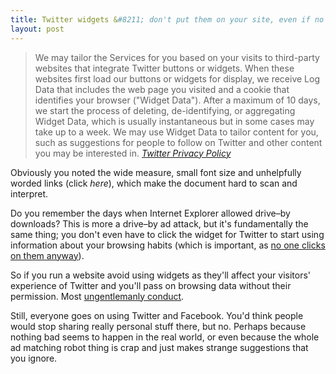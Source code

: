 ```yaml
---
title: Twitter widgets &#8211; don't put them on your site, even if no one cares about privacy
layout: post
---
```

> We may tailor the Services for you based on your visits to third-party websites that integrate Twitter buttons or widgets. When these websites first load our buttons or widgets for display, we receive Log Data that includes the web page you visited and a cookie that identifies your browser ("Widget Data"). After a maximum of 10 days, we start the process of deleting, de-identifying, or aggregating Widget Data, which is usually instantaneous but in some cases may take up to a week. We may use Widget Data to tailor content for you, such as suggestions for people to follow on Twitter and other content you may be interested in. <cite><a href="https://twitter.com/privacy">Twitter Privacy Policy</a></cite>

Obviously you noted the wide measure, small font size and unhelpfully worded links (click _here_), which make the document hard to scan and interpret.

Do you remember the days when Internet Explorer allowed drive&#8211;by downloads? This is more a drive&#8211;by ad attack, but it's fundamentally the same thing; you don't even have to click the widget for Twitter to start using information about your browsing habits (which is important, as <a href="https://insidegovuk.blog.gov.uk/2014/02/20/gov-uk-social-sharing-buttons-the-first-10-weeks/">no one clicks on them anyway</a>).

So if you run a website avoid using widgets as they'll affect your visitors' experience of Twitter and you'll pass on browsing data without their permission. Most <a href="http://ia.net/blog/the-electronic-gentleman-or-why-usability-is-the-first-step-to-interactive-sexyness/">ungentlemanly conduct</a>.

Still, everyone goes on using Twitter and Facebook. You'd think people would stop sharing really personal stuff there, but no. Perhaps because nothing bad seems to happen in the real world, or even because the whole ad matching robot thing is crap and just makes strange suggestions that you ignore.

